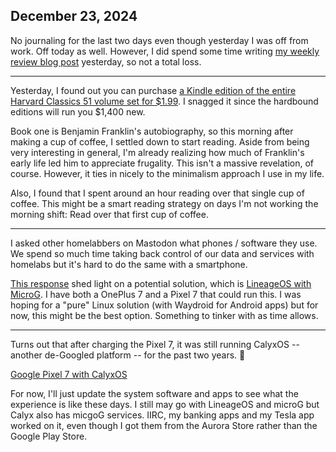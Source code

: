 ## December 23, 2024

No journaling for the last two days even though yesterday I was off from work. Off today as well. However, I did spend some time writing [my weekly review blog post](https://myconscious.stream/blog/Week-in-review-Dec-22-2024/) yesterday, so not a total loss.

---

Yesterday, I found out you can purchase [a Kindle edition of the entire Harvard Classics 51 volume set for $1.99](https://www.amazon.com/Complete-Harvard-Classics-Eireann-Press-ebook/dp/B076PKKZ22). I snagged it since the hardbound editions will run you $1,400 new. 

Book one is Benjamin Franklin's autobiography, so this morning after making a cup of coffee, I settled down to start reading. Aside from being very interesting in general, I'm already realizing how much of Franklin's early life led him to appreciate frugality. This isn't a massive revelation, of course. However, it ties in nicely to the minimalism approach I use in my life. 

Also, I found that I spent around an hour reading over that single cup of coffee. This might be a smart reading strategy on days I'm not working the morning shift: Read over that first cup of coffee.

---

I asked other homelabbers on Mastodon what phones / software they use. We spend so much time taking back control of our data and services with homelabs but it's hard to do the same with a smartphone.

[This response](https://im-in.space/@etam/113702660190295002) shed light on a potential solution, which is [LineageOS with MicroG](https://lineage.microg.org). I have both a OnePlus 7 and a Pixel 7 that could run this. I was hoping for a "pure" Linux solution (with Waydroid for Android apps) but for now, this might be the best option. Something to tinker with as time allows.

---

Turns out that after charging the Pixel 7, it was still running CalyxOS -- another de-Googled platform -- for the past two years. 🤣 

[Google Pixel 7 with CalyxOS](../../../Images/IMG_1143.jpeg)

For now, I'll just update the system software and apps to see what the experience is like these days. I still may go with LineageOS and microG but Calyx also has micgoG services. IIRC, my banking apps and my Tesla app worked on it, even though I got them from the Aurora Store rather than the Google Play Store.
